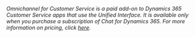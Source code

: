 *Omnichannel for Customer Service is a paid add-on to Dynamics 365 Customer Service apps that use the Unified Interface. It is available only when you purchase a subscription of Chat for Dynamics 365. For more information on pricing, click [here](https://dynamics.microsoft.com/en-us/customer-service/overview/#pricing).*
